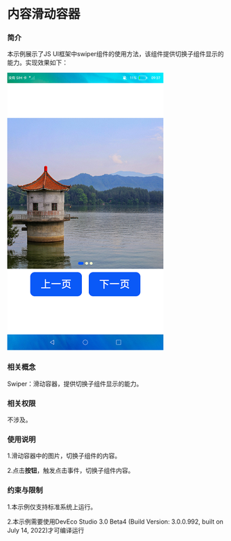 # 内容滑动容器

### 简介

本示例展示了JS UI框架中swiper组件的使用方法，该组件提供切换子组件显示的能力。实现效果如下：

![](screenshots/device/swiper1.png)

### 相关概念

Swiper：滑动容器，提供切换子组件显示的能力。

### 相关权限

不涉及。

### 使用说明

1.滑动容器中的图片，切换子组件的内容。

2.点击**按钮**，触发点击事件，切换子组件内容。

### 约束与限制

1.本示例仅支持标准系统上运行。

2.本示例需要使用DevEco Studio 3.0 Beta4 (Build Version: 3.0.0.992, built on July 14, 2022)才可编译运行


